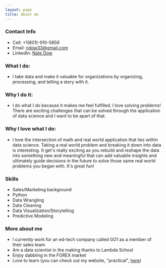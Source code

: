 ```yaml
---
layout: page
title: About me
---
```


### Contact Info

- Cell: +1(801)-910-5856
- Email: ndow33@gmail.com 
- LinkedIn: [Nate Dow](https://www.linkedin.com/in/nathan-dow-42a846148/)

### What I do:
- I take data and make it valuable for organizations by organizing, processing, and telling a story with it. 

### Why I do it:
- I do what I do because it makes me feel fulfilled. I love solving problems! There are exciting challenges that can be solved through the application of data science and I want to be apart of that. 

### Why I love what I do:
- I love the intersection of math and real world application that lies within data science. Taking a real world problem and breaking it down into data is interesting. It get's really exciting as you rebuild and reshape the data into something new and meaningful that can add valuable insights and ultimately guide decisions in the future to solve those same real world problems you began with. It's great fun! 

### Skills
- Sales/Marketing background
- Python
- Data Wrangling
- Data Cleaning
- Data Visualization/Storytelling
- Predictive Modeling

### More about me
- I currently work for an ed-tech company called GO1 as a member of their sales team
- Am a data scientist in the making thanks to Lambda School
- Enjoy dabbling in the FOREX market
- Love to learn (you can check out my website, "practical", [here](https://ndow33.wixsite.com/practical))
